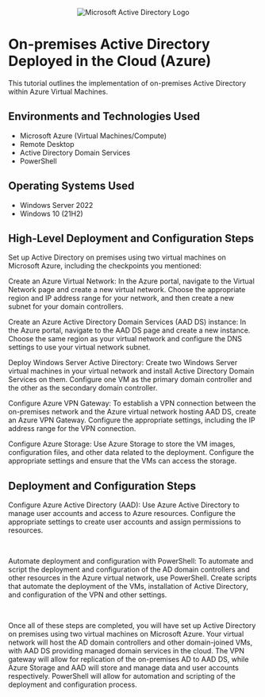 <p align="center">
<img src="https://i.imgur.com/pU5A58S.png" alt="Microsoft Active Directory Logo"/>
</p>

<h1>On-premises Active Directory Deployed in the Cloud (Azure)</h1>
This tutorial outlines the implementation of on-premises Active Directory within Azure Virtual Machines.<br />




<h2>Environments and Technologies Used</h2>

- Microsoft Azure (Virtual Machines/Compute)
- Remote Desktop
- Active Directory Domain Services
- PowerShell

<h2>Operating Systems Used </h2>

- Windows Server 2022
- Windows 10 (21H2)

<h2>High-Level Deployment and Configuration Steps</h2>

Set up Active Directory on premises using two virtual machines on Microsoft Azure, including the checkpoints you mentioned:

Create an Azure Virtual Network: In the Azure portal, navigate to the Virtual Network page and create a new virtual network. Choose the appropriate region and IP address range for your network, and then create a new subnet for your domain controllers.

Create an Azure Active Directory Domain Services (AAD DS) instance: In the Azure portal, navigate to the AAD DS page and create a new instance. Choose the same region as your virtual network and configure the DNS settings to use your virtual network subnet.

Deploy Windows Server Active Directory: Create two Windows Server virtual machines in your virtual network and install Active Directory Domain Services on them. Configure one VM as the primary domain controller and the other as the secondary domain controller.

Configure Azure VPN Gateway: To establish a VPN connection between the on-premises network and the Azure virtual network hosting AAD DS, create an Azure VPN Gateway. Configure the appropriate settings, including the IP address range for the VPN connection.

Configure Azure Storage: Use Azure Storage to store the VM images, configuration files, and other data related to the deployment. Configure the appropriate settings and ensure that the VMs can access the storage.









<h2>Deployment and Configuration Steps</h2>


<p>
Configure Azure Active Directory (AAD): Use Azure Active Directory to manage user accounts and access to Azure resources. Configure the appropriate settings to create user accounts and assign permissions to resources.
</p>
<br />

<p>
Automate deployment and configuration with PowerShell: To automate and script the deployment and configuration of the AD domain controllers and other resources in the Azure virtual network, use PowerShell. Create scripts that automate the deployment of the VMs, installation of Active Directory, and configuration of the VPN and other settings.
</p>
<br />


<p>
Once all of these steps are completed, you will have set up Active Directory on premises using two virtual machines on Microsoft Azure. Your virtual network will host the AD domain controllers and other domain-joined VMs, with AAD DS providing managed domain services in the cloud. The VPN gateway will allow for replication of the on-premises AD to AAD DS, while Azure Storage and AAD will store and manage data and user accounts respectively. PowerShell will allow for automation and scripting of the deployment and configuration process.

</p>
<br />
